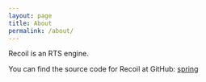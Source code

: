 ```yaml
---
layout: page
title: About
permalink: /about/
---
```


Recoil is an RTS engine.

You can find the source code for Recoil at GitHub:
[spring](https://github.com/beyond-all-reason/spring)
